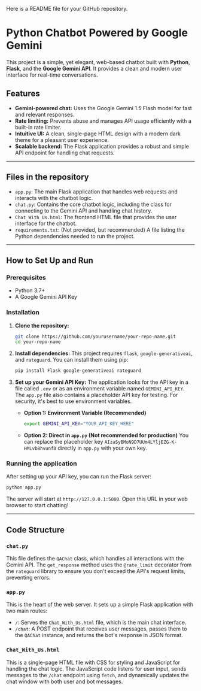 Here is a README file for your GitHub repository.

# Python Chatbot Powered by Google Gemini

This project is a simple, yet elegant, web-based chatbot built with **Python**, **Flask**, and the **Google Gemini API**. It provides a clean and modern user interface for real-time conversations.

## Features

  * **Gemini-powered chat:** Uses the Google Gemini 1.5 Flash model for fast and relevant responses.
  * **Rate limiting:** Prevents abuse and manages API usage efficiently with a built-in rate limiter.
  * **Intuitive UI:** A clean, single-page HTML design with a modern dark theme for a pleasant user experience.
  * **Scalable backend:** The Flask application provides a robust and simple API endpoint for handling chat requests.

-----

## Files in the repository

  * `app.py`: The main Flask application that handles web requests and interacts with the chatbot logic.
  * `chat.py`: Contains the core chatbot logic, including the class for connecting to the Gemini API and handling chat history.
  * `Chat_With_Us.html`: The frontend HTML file that provides the user interface for the chatbot.
  * `requirements.txt`: (Not provided, but recommended) A file listing the Python dependencies needed to run the project.

-----

## How to Set Up and Run

### Prerequisites

  * Python 3.7+
  * A Google Gemini API Key

### Installation

1.  **Clone the repository:**

    ```bash
    git clone https://github.com/yourusername/your-repo-name.git
    cd your-repo-name
    ```

2.  **Install dependencies:**
    This project requires `flask`, `google-generativeai`, and `rateguard`. You can install them using pip:

    ```bash
    pip install Flask google-generativeai rateguard
    ```

3.  **Set up your Gemini API Key:**
    The application looks for the API key in a file called `.env` or as an environment variable named `GEMINI_API_KEY`. The `app.py` file also contains a placeholder API key for testing. For security, it's best to use environment variables.

      * **Option 1: Environment Variable (Recommended)**
        ```bash
        export GEMINI_API_KEY="YOUR_API_KEY_HERE"
        ```
      * **Option 2: Direct in `app.py` (Not recommended for production)**
        You can replace the placeholder key `AIzaSyBMoN9D7UUm4LYljEZG-K-HMLvb8hvunf0` directly in `app.py` with your own key.

### Running the application

After setting up your API key, you can run the Flask server:

```bash
python app.py
```

The server will start at `http://127.0.0.1:5000`. Open this URL in your web browser to start chatting\!

-----

## Code Structure

### `chat.py`

This file defines the `QAChat` class, which handles all interactions with the Gemini API. The `get_response` method uses the `@rate_limit` decorator from the `rateguard` library to ensure you don't exceed the API's request limits, preventing errors.

### `app.py`

This is the heart of the web server. It sets up a simple Flask application with two main routes:

  * `/`: Serves the `Chat_With_Us.html` file, which is the main chat interface.
  * `/chat`: A POST endpoint that receives user messages, passes them to the `QAChat` instance, and returns the bot's response in JSON format.

### `Chat_With_Us.html`

This is a single-page HTML file with CSS for styling and JavaScript for handling the chat logic. The JavaScript code listens for user input, sends messages to the `/chat` endpoint using `fetch`, and dynamically updates the chat window with both user and bot messages.
